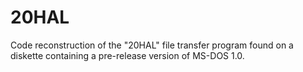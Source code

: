 # 20HAL
Code reconstruction of the "20HAL" file transfer program found on a diskette containing a pre-release version of MS-DOS 1.0.
